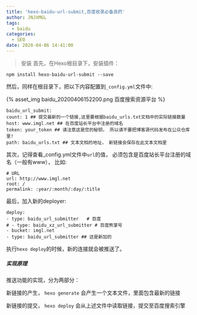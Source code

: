 ```yaml
---
title: 'hexo-baidu-url-submit,百度收录必备良药'
author: JNJXMGL
tags:
  - baidu
categories:
  - SEO
date: 2020-04-06 14:41:00
---
```


> 安装
首先，在Hexo根目录下，安装插件：

```shell
npm install hexo-baidu-url-submit --save
```

然后，同样在根目录下，把以下内容配置到`_config.yml`文件中:

{% asset_img baidu_20200406152200.png 百度搜索资源平台 %}

    baidu_url_submit:
    count: 1 ## 提交最新的一个链接,这里要根据baidu_urls.txt文档中的实际链接数量
    host: www.imgl.net ## 在百度站长平台中注册的域名
    token: your_token ## 请注意这是您的秘钥， 所以请不要把博客源代码发布在公众仓库里!
    path: baidu_urls.txt ## 文本文档的地址， 新链接会保存在此文本文档里

其次，记得查看_config.yml文件中`url`的值， 必须包含是百度站长平台注册的域名（一般有www）， 比如:

    # URL
    url: http://www.imgl.net
    root: /
    permalink: :year/:month/:day/:title
    
    
最后，加入新的deployer:

	deploy:
  	- type: baidu_url_submitter   # 百度
  	# - type: baidu_xz_url_submitter # 百度熊掌号
  	- bucket: imgl.net
  	- type: baidu_url_submitter ## 这是新加的
    

执行`hexo deploy`的时候，新的连接就会被推送了。

##### 实现原理

推送功能的实现，分为两部分：

新链接的产生， `hexo generate` 会产生一个文本文件，里面包含最新的链接

新链接的提交， `hexo deploy` 会从上述文件中读取链接，提交至百度搜索引擎